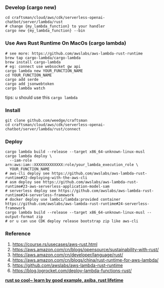 ### Develop (cargo new)
```shell
cd craftsman/cloud/aws/cdk/serverless-openai-chatbot/server/lambda/rust
# change {my_lambda_function} to your handler
cargo new {my_lambda_function} --bin
```
### Use Aws Rust Runtime On MacOs (cargo lambda)
```shell
# see more: https://github.com/awslabs/aws-lambda-rust-runtime
brew tap cargo-lambda/cargo-lambda
brew install cargo-lambda
# eg: connect use websocket gw api
cargo lambda new YOUR_FUNCTION_NAME
cd YOUR_FUNCTION_NAME
cargo add serde
cargo add jsonwebtoken
cargo lambda watch
```
tips: u should use this `cargo lambda`

### Install
```shell
git clone github.com/weedge/craftsman 
cd craftsman/cloud/aws/cdk/serverless-openai-chatbot/server/lambda/rust/connect
```


### Deploy
```shell
cargo lambda build --release --target x86_64-unknown-linux-musl
cargo lambda deploy \
  --iam-role arn:aws:iam::XXXXXXXXXXXXX:role/your_lambda_execution_role \
  YOUR_FUNCTION_NAME
# aws-cli deploy see https://github.com/awslabs/aws-lambda-rust-runtime#22-deploying-with-the-aws-cli
# asm deploy see https://github.com/awslabs/aws-lambda-rust-runtime#23-aws-serverless-application-model-sam
# serverless deploy see https://github.com/awslabs/aws-lambda-rust-runtime#24-serverless-framework
# docker deploy use lambci/lambda:provided container https://github.com/awslabs/aws-lambda-rust-runtime#24-serverless-framework
cargo lambda build --release --target x86_64-unknown-linux-musl --output-format zip
# or u can use CDK deploy release bootstrap zip like aws-cli 
```

### Reference
1. https://course.rs/usecases/aws-rust.html
2. https://aws.amazon.com/cn/blogs/opensource/sustainability-with-rust/ 
3. https://aws.amazon.com/cn/developer/language/rust/
4. https://aws.amazon.com/cn/blogs/china/rust-runtime-for-aws-lambda/
5. https://github.com/awslabs/aws-lambda-rust-runtime 
6. https://blog.logrocket.com/deploy-lambda-functions-rust/


**<u>rust so cool~ learn by good example, axiba, rust lifetime<u>**